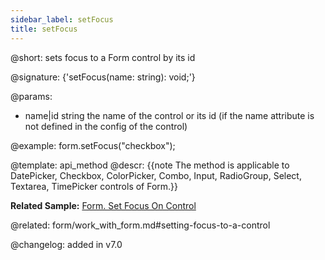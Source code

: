 ```yaml
---
sidebar_label: setFocus
title: setFocus
---          
```


@short: sets focus to a Form control by its id

@signature: {'setFocus(name: string): void;'}


@params:
- name|id	string  the name of the control or its id (if the name attribute is not defined in the config of the control)




@example:
form.setFocus("checkbox");


@template: api_method
@descr:
{{note The method is applicable to DatePicker, Checkbox, ColorPicker, Combo, Input, RadioGroup, Select, Textarea, TimePicker controls of Form.}}

**Related Sample:** [Form. Set Focus On Control](https://snippet.dhtmlx.com/tye82oqs)

@related: form/work_with_form.md#setting-focus-to-a-control

@changelog:
added in v7.0

